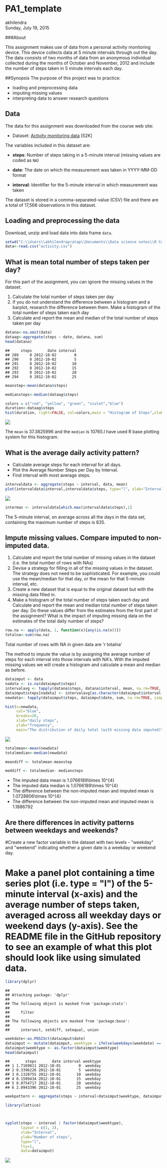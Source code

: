 # PA1_template
akhilendra  
Sunday, July 19, 2015  

###About

This assignment makes use of data from a personal activity monitoring device. This device collects data at 5 minute intervals through out the day. The data consists of two months of data from an anonymous individual collected during the months of October and November, 2012 and include the number of steps taken in 5 minute intervals each day.




##Synopsis
The purpose of this project was to practice:

* loading and preprocessing data
* imputing missing values
* interpreting data to answer research questions

## Data
The data for this assignment was downloaded from the course web
site:

* Dataset: [Activity monitoring data](https://d396qusza40orc.cloudfront.net/repdata%2Fdata%2Factivity.zip) [52K]

The variables included in this dataset are:

* **steps**: Number of steps taking in a 5-minute interval (missing
    values are coded as `NA`)

* **date**: The date on which the measurement was taken in YYYY-MM-DD
    format

* **interval**: Identifier for the 5-minute interval in which
    measurement was taken

The dataset is stored in a comma-separated-value (CSV) file and there are a total of 17,568 observations in this dataset.

## Loading and preprocessing the data

Download, unzip and load data into data frame `data`.



```r
setwd("C:\\Users\\akhilendrapratap\\Documents\\Data science notes\\R Course\\Reproducible Research\\repdata_data_activity")
data<-read.csv("activity.csv")
```

## What is mean total number of steps taken per day?
For this part of the assignment, you can ignore the missing values in the dataset.
1.  Calculate the total number of steps taken per day
2.	If you do not understand the difference between a histogram and a barplot, research the difference between them. Make a histogram of the total number of steps taken each day
3.	Calculate and report the mean and median of the total number of steps taken per day



```r
datana<-na.omit(data)
dataag<-aggregate(steps ~ date, datana, sum)
head(datana)
```

```
##     steps       date interval
## 289     0 2012-10-02        0
## 290     0 2012-10-02        5
## 291     0 2012-10-02       10
## 292     0 2012-10-02       15
## 293     0 2012-10-02       20
## 294     0 2012-10-02       25
```

```r
meanstep<-mean(datana$steps)

mediansteps<-median(dataag$steps)

colors = c("red", "yellow", "green", "violet","blue")
duration<-dataag$steps
hist(duration, right=FALSE, col=colors,main = "Histogram of Steps",xlab="Steps")
```

![](PA1_template_files/figure-html/unnamed-chunk-2-1.png) 

The `mean` is 37.3825996 and the `median` is 10765.I have used R base plotting system for this histogram.

## What is the average daily activity pattern?

* Calculate average steps for each interval for all days. 
* Plot the Average Number Steps per Day by Interval. 
* Find interval with most average steps. 

```r
intervaldata <- aggregate(steps ~ interval, data, mean)
plot(intervaldata$interval,intervaldata$steps, type="l", xlab="Interval", ylab="Number of Steps",main="Average Number of Steps per Day by Interval")
```

![](PA1_template_files/figure-html/unnamed-chunk-3-1.png) 

```r
intermax <- intervaldata[which.max(intervaldata$steps),1]
```

The 5-minute interval, on average across all the days in the data set, containing the maximum number of steps is 835.

## Impute missing values. Compare imputed to non-imputed data.
1.  Calculate and report the total number of missing values in the dataset (i.e. the total number of rows with NAs)
2.	Devise a strategy for filling in all of the missing values in the dataset. The strategy does not need to be sophisticated. For example, you could use the mean/median for that day, or the mean for that 5-minute interval, etc.
3.	Create a new dataset that is equal to the original dataset but with the missing data filled in.
4.	Make a histogram of the total number of steps taken each day and Calculate and report the mean and median total number of steps taken per day. Do these values differ from the estimates from the first part of the assignment? What is the impact of imputing missing data on the estimates of the total daily number of steps?


```r
row.na <- apply(data, 1, function(x){any(is.na(x))})
totalna<-sum(row.na)
```
Total number of rows with NA in given data are 'r totalna'

The method to impute the value is by assigning the average number of steps for each interval into those intervals with NA's. With the imputed missing values we will create a histogram and calculate a mean and median as before.


```r
dataimput <- data
nadata <- is.na(dataimput$steps)
intervalavg <- tapply(datana$steps, datana$interval, mean, na.rm=TRUE, simplify=T)
dataimput$steps[nadata] <- intervalavg[as.character(dataimput$interval[nadata])]
newdata<- tapply(dataimput$steps, dataimput$date, sum, na.rm=TRUE, simplify=T)

hist(x=newdata,
     col="blue",
     breaks=20,
     xlab="daily steps",
     ylab="frequency",
     main="The distribution of daily total (with missing data imputed)")
```

![](PA1_template_files/figure-html/unnamed-chunk-5-1.png) 

```r
totalmean<-mean(newdata)
totalmedian<-median(newdata)

meandiff <- totalmean-meanstep

meddiff <- totalmedian- mediansteps
```
* The imputed data mean is 1.0766189\times 10^{4}
* The imputed data median is 1.0766189\times 10^{4}
* The difference between the non-imputed mean and imputed mean is 1.0728806\times 10^{4}
* The difference between the non-imputed mean and imputed mean is 1.1886792

## Are there differences in activity patterns between weekdays and weekends?
#Create a new factor variable in the dataset with two levels - "weekday" and "weekend" indicating whether a given date is a weekday or weekend day.
#	Make a panel plot containing a time series plot (i.e. type = "l") of the 5-minute interval (x-axis) and the average number of steps taken, averaged across all weekday days or weekend days (y-axis). See the README file in the GitHub repository to see an example of what this plot should look like using simulated data.


```r
library(dplyr)
```

```
## 
## Attaching package: 'dplyr'
## 
## The following object is masked from 'package:stats':
## 
##     filter
## 
## The following objects are masked from 'package:base':
## 
##     intersect, setdiff, setequal, union
```

```r
weekdate<-as.POSIXct(dataimput$date)
dataimput <- mutate(dataimput, weektype = ifelse(weekdays(weekdate) == "Saturday" | weekdays(weekdate) == "Sunday", "weekend", "weekday"))
dataimput$weektype <- as.factor(dataimput$weektype)
head(dataimput)
```

```
##       steps       date interval weektype
## 1 1.7169811 2012-10-01        0  weekday
## 2 0.3396226 2012-10-01        5  weekday
## 3 0.1320755 2012-10-01       10  weekday
## 4 0.1509434 2012-10-01       15  weekday
## 5 0.0754717 2012-10-01       20  weekday
## 6 2.0943396 2012-10-01       25  weekday
```

```r
weekpattern <- aggregate(steps ~ interval+dataimput$weektype, dataimput, mean)

library(lattice)



xyplot(steps ~ interval | factor(dataimput$weektype),
       layout = c(1, 2),
       xlab="Interval",
       ylab="Number of steps",
       type="l",
       lty=1,
       data=dataimput)
```

![](PA1_template_files/figure-html/unnamed-chunk-6-1.png) 
